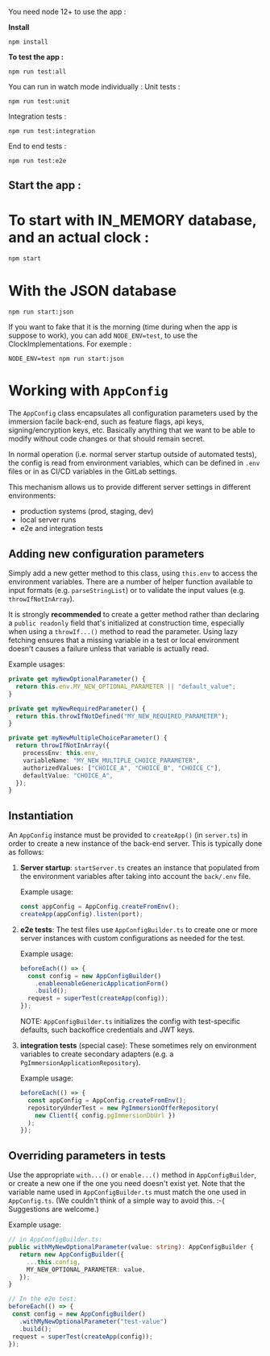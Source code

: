 You need node 12+ to use the app :

**Install**

```
npm install
```

**To test the app :**

```
npm run test:all
```

You can run in watch mode individually :
Unit tests :

```
npm run test:unit
```

Integration tests :

```
npm run test:integration
```

End to end tests :

```
npm run test:e2e
```

## Start the app :

# To start with IN_MEMORY database, and an actual clock :

```
npm start
```

# With the JSON database

```
npm run start:json
```

If you want to fake that it is the morning (time during when the app is suppose to work), you can add `NODE_ENV=test`, to use the ClockImplementations. For exemple :

```
NODE_ENV=test npm run start:json
```

# Working with `AppConfig`

The `AppConfig` class encapsulates all configuration parameters used by the immersion facile back-end, such as feature flags, api keys, signing/encryption keys, etc. Basically anything that we want to be able to modify without code changes or that should remain secret.

In normal operation (i.e. normal server startup outside of automated tests), the config is read from environment variables, which can be defined in `.env` files or in as CI/CD variables in the GitLab settings.

This mechanism allows us to provide different server settings in different environments:
- production systems (prod, staging, dev)
- local server runs
- e2e and integration tests

## Adding new configuration parameters

Simply add a new getter method to this class, using `this.env` to access the environment variables. There are a number of helper function available to input formats (e.g. `parseStringList`) or to validate the input values (e.g. `throwIfNotInArray`).

It is strongly **recommended** to create a getter method rather than declaring a `public readonly` field that's initialized at construction time, especially when using a `throwIf...()` method to read the parameter. Using lazy fetching ensures that a missing variable in a test or local environment doesn't causes a failure unless that variable is actually read.

Example usages:
```ts
private get myNewOptionalParameter() {
  return this.env.MY_NEW_OPTIONAL_PARAMETER || "default_value";
}

private get myNewRequiredParameter() {
  return this.throwIfNotDefined("MY_NEW_REQUIRED_PARAMETER");
}

private get myNewMultipleChoiceParameter() {
  return throwIfNotInArray({
    processEnv: this.env,
    variableName: "MY_NEW_MULTIPLE_CHOICE_PARAMETER",
    authorizedValues: ["CHOICE_A", "CHOICE_B", "CHOICE_C"],
    defaultValue: "CHOICE_A",
  });
}
```

## Instantiation

An `AppConfig` instance must be provided to `createApp()` (in `server.ts`) in order to create a new instance of the back-end server. This is typically done as follows:
  1. **Server startup**: `startServer.ts` creates an instance that populated from the environment variables after taking into account the `back/.env` file.

     Example usage:
     ```ts
     const appConfig = AppConfig.createFromEnv();
     createApp(appConfig).listen(port);
     ```

  2. **e2e tests**: The test files use `AppConfigBuilder.ts` to create one or more server instances with custom configurations as needed for the test.

     Example usage:
     ```ts
     beforeEach(() => {
       const config = new AppConfigBuilder()
         .enableenableGenericApplicationForm()
         .build();
       request = superTest(createApp(config));
     });
     ```

     NOTE: `AppConfigBuilder.ts` initializes the config with test-specific defaults, such backoffice credentials and JWT keys.

  3. **integration tests** (special case): These sometimes rely on environment variables to create secondary adapters (e.g. a `PgImmersionApplicationRepository`).

     Example usage:
     ```ts
     beforeEach(() => {
       const appConfig = AppConfig.createFromEnv();
       repositoryUnderTest = new PgImmersionOfferRepository(
         new Client({ config.pgImmersionDbUrl })
       );
     });
     ```

## Overriding parameters in tests

Use the appropriate `with...()` or `enable...()` method in `AppConfigBuilder`, or create a new one if the one you need doesn't exist yet. Note that the variable name used in `AppConfigBuilder.ts` must match the one used in `AppConfig.ts`. (We couldn't think of a simple way to avoid this. :-( Suggestions are welcome.)

Example usage:
```ts
// in AppConfigBuilder.ts:
public withMyNewOptionalParameter(value: string): AppConfigBuilder {
   return new AppConfigBuilder({
     ...this.config,
     MY_NEW_OPTIONAL_PARAMETER: value,
   });
}

// In the e2e test:
beforeEach(() => {
 const config = new AppConfigBuilder()
   .withMyNewOptionalParameter("test-value")
   .build();
 request = superTest(createApp(config));
});
```
